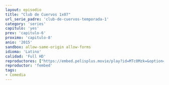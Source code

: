 ```yaml
---
layout: episodio
title: "Club de Cuervos 1x07"
url_serie_padre: 'club-de-cuervos-temporada-1'
category: 'series'
capitulo: 'yes'
prev: 'capitulo-6'
proximo: 'capitulo-8'
anio: '2015'
sandbox: allow-same-origin allow-forms
idioma: 'Latino'
calidad: 'Full HD'
reproductores: ["https://embed.pelisplus.movie/play?id=MTc0Mzk=&option=latin"]
reproductor: 'fembed'
tags:
- Comedia
---
```












